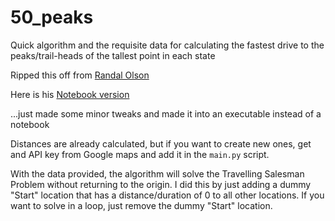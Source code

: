 # 50_peaks
Quick algorithm and the requisite data for calculating the fastest drive to the peaks/trail-heads of the tallest point in each state

Ripped this off from [Randal Olson](http://randalolson.com/2015/03/08/computing-the-optimal-road-trip-across-the-u-s)

Here is his [Notebook version](https://github.com/rhiever/Data-Analysis-and-Machine-Learning-Projects/blob/master/optimal-road-trip/Computing%20the%20optimal%20road%20trip%20across%20the%20U.S..ipynb)

...just made some minor tweaks and made it into an executable instead of a notebook

Distances are already calculated, but if you want to create new ones, get and API key from Google maps and add it in the `main.py` script.

With the data provided, the algorithm will solve the Travelling Salesman Problem without returning to the origin. 
I did this by just adding a dummy "Start" location that has a distance/duration of 0 to all other locations.
If you want to solve in a loop, just remove the dummy "Start" location.
